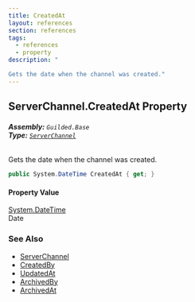```yaml
---
title: CreatedAt
layout: references
section: references
tags:
  - references
  - property
description: "

Gets the date when the channel was created."
---
```


## ServerChannel.CreatedAt Property
###### **Assembly:** `Guilded.Base`<br/>**Type:** [`ServerChannel`](ServerChannel 'Guilded.Base.Servers.ServerChannel')

Gets the date when the channel was created.

```csharp
public System.DateTime CreatedAt { get; }
```

#### Property Value
[System.DateTime](https://docs.microsoft.com/en-us/dotnet/api/System.DateTime 'System.DateTime')  
Date

### See Also
- [ServerChannel](ServerChannel 'Guilded.Base.Servers.ServerChannel')
- [CreatedBy](ServerChannel.CreatedBy 'Guilded.Base.Servers.ServerChannel.CreatedBy')
- [UpdatedAt](ServerChannel.UpdatedAt 'Guilded.Base.Servers.ServerChannel.UpdatedAt')
- [ArchivedBy](ServerChannel.ArchivedBy 'Guilded.Base.Servers.ServerChannel.ArchivedBy')
- [ArchivedAt](ServerChannel.ArchivedAt 'Guilded.Base.Servers.ServerChannel.ArchivedAt')